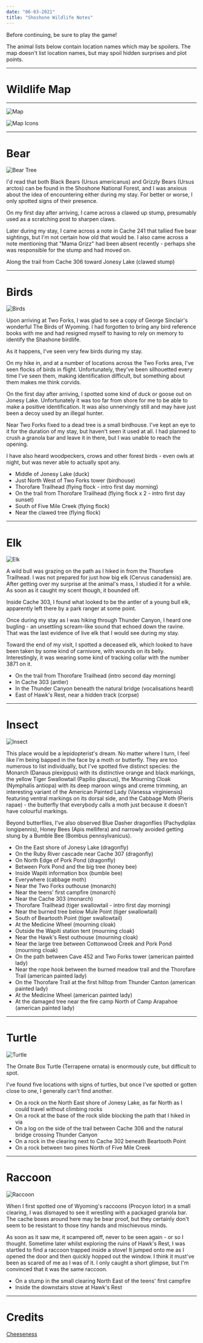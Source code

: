 ```yaml
---
date: "06-03-2021"
title: "Shoshone Wildlife Notes"
---
```


 
Before continuing, be sure to play the game!

The animal lists below contain location names which may be spoilers. The map doesn't list location names, but may spoil hidden surprises and plot points.
 
---
 
# Wildlife Map

---
 
![Map](/cdn/shoshonewildlifenotes/631422921_preview_wildlife_map2.webp)

![Map Icons](/cdn/shoshonewildlifenotes/631422921_preview_wildlife_icons.webp)

---
 
# Bear
 ![Bear Tree](/cdn/shoshonewildlifenotes/631422921_preview_bear-tree.webp)
 
 I'd read that both Black Bears (Ursus americanus) and Grizzly Bears (Ursus arctos) can be found in the Shoshone National Forest, and I was anxious about the idea of encountering either during my stay. For better or worse, I only spotted signs of their presence.

On my first day after arriving, I came across a clawed up stump, presumably used as a scratching post to sharpen claws.

Later during my stay, I came across a note in Cache 241 that tallied five bear sightings, but I'm not certain how old that would be. I also came across a note mentioning that "Mama Grizz" had been absent recently - perhaps she was responsible for the stump and had moved on.

Along the trail from Cache 306 toward Jonesy Lake (clawed stump)

---
 
# Birds
![Birds](/cdn/shoshonewildlifenotes/631422921_preview_birds.webp)

Upon arriving at Two Forks, I was glad to see a copy of George Sinclair's wonderful The Birds of Wyoming. I had forgotten to bring any bird reference books with me and had resigned myself to having to rely on memory to identify the Shashone birdlife.

As it happens, I've seen very few birds during my stay.

On my hike in, and at a number of locations across the Two Forks area, I've seen flocks of birds in flight. Unfortunately, they've been silhouetted every time I've seen them, making identification difficult, but something about them makes me think corvids.

On the first day after arriving, I spotted some kind of duck or goose out on Jonesy Lake. Unfortunately it was too far from shore for me to be able to make a positive identification. It was also unnervingly still and may have just been a decoy used by an illegal hunter.

Near Two Forks fixed to a dead tree is a small birdhouse. I've kept an eye to it for the duration of my stay, but haven't seen it used at all. I had planned to crush a granola bar and leave it in there, but I was unable to reach the opening.

I have also heard woodpeckers, crows and other forest birds - even owls at night, but was never able to actually spot any.

- Middle of Jonesy Lake (duck)
- Just North West of Two Forks tower (birdhouse)
- Thorofare Trailhead (flying flock - intro first day morning)
- On the trail from Thorofare Trailhead (flying flock x 2 - intro first day sunset)
- South of Five Mile Creek (flying flock)
- Near the clawed tree (flying flock)

---
 
# Elk
![Elk](/cdn/shoshonewildlifenotes/631422921_preview_elk.webp)

A wild bull was grazing on the path as I hiked in from the Thorofare Trailhead. I was not prepared for just how big elk (Cervus canadensis) are. After getting over my surprise at the animal's mass, I studied it for a while. As soon as it caught my scent though, it bounded off.

Inside Cache 303, I found what looked to be the antler of a young bull elk, apparently left there by a park ranger at some point.

Once during my stay as I was hiking through Thunder Canyon, I heard one bugling - an unsettling scream-like sound that echoed down the ravine. That was the last evidence of live elk that I would see during my stay.

Toward the end of my visit, I spotted a deceased elk, which looked to have been taken by some kind of carnivore, with wounds on its belly. Interestingly, it was wearing some kind of tracking collar with the number 3871 on it.

- On the trail from Thorofare Trailhead (intro second day morning)
- In Cache 303 (antler)
- In the Thunder Canyon beneath the natural bridge (vocalisations heard)
- East of Hawk's Rest, near a hidden track (corpse)
 
---

# Insect
![Insect](/cdn/shoshonewildlifenotes/631422921_preview_dragonfly.webp)

This place would be a lepidopterist's dream. No matter where I turn, I feel like I'm being bapped in the face by a moth or butterfly. They are too numerous to list individually, but I've spotted five distinct species: the Monarch (Danaus plexippus) with its distinctive orange and black markings, the yellow Tiger Swallowtail (Papilio glaucus), the Mourning Cloak (Nymphalis antiopa) with its deep maroon wings and creme trimming, an interesting variant of the American Painted Lady (Vanessa virginiensis) featuring ventral markings on its dorsal side, and the Cabbage Moth (Pieris rapae) - the butterfly that everybody calls a moth just because it doesn't have colourful markings.

Beyond butterflies, I've also observed Blue Dasher dragonflies (Pachydiplax longipennis), Honey Bees (Apis mellifera) and narrowly avoided getting stung by a Bumble Bee (Bombus pennsylvanicus).

- On the East shore of Jonesy Lake (dragonfly)
- On the Ruby River cascade near Cache 307 (dragonfly)
- On North Edge of Pork Pond (dragonfly)
- Between Pork Pond and the big tree (honey bee)
- Inside Wapiti information box (bumble bee)
- Everywhere (cabbage moth)
- Near the Two Forks outhouse (monarch)
- Near the teens' first campfire (monarch)
- Near the Cache 303 (monarch)
- Thorofare Trailhead (tiger swallowtail - intro first day morning)
- Near the burned tree below Mule Point (tiger swallowtail)
- South of Beartooth Point (tiger swallowtail)
- At the Medicine Wheel (mourning cloak)
- Outside the Wapiti station tent (mourning cloak)
- Near the Hawk's Rest outhouse (mourning cloak)
- Near the large tree between Cottonwood Creek and Pork Pond (mourning cloak)
- On the path between Cave 452 and Two Forks tower (american painted lady)
- Near the rope hook between the burned meadow trail and the Thorofare Trail (american painted lady)
- On the Thorofare Trail at the first hilltop from Thunder Canton (american painted lady)
- At the Medicine Wheel (american painted lady)
- At the damaged tree near the fire camp North of Camp Arapahoe (american painted lady)

---

# Turtle
![Turtle](/cdn/shoshonewildlifenotes/631422921_preview_turt.webp)

The Ornate Box Turtle (Terrapene ornata) is enormously cute, but difficult to spot.

I've found five locations with signs of turtles, but once I've spotted or gotten close to one, I generally can't find another.

- On a rock on the North East shore of Jonesy Lake, as far North as I could travel without climbing rocks
- On a rock at the base of the rock slide blocking the path that I hiked in via
- On a log on the side of the trail between Cache 306 and the natural bridge crossing Thunder Canyon
- On a rock in the clearing next to Cache 302 beneath Beartooth Point
- On a rock between two pines North of Five Mile Creek

---

# Raccoon
![Raccoon](/cdn/shoshonewildlifenotes/631422921_preview_raccoon2.webp)

When I first spotted one of Wyoming's raccoons (Procyon lotor) in a small clearing, I was dismayed to see it wrestling with a packaged granola bar. The cache boxes around here may be bear proof, but they certainly don't seem to be resistant to those tiny hands and mischievous minds.

As soon as it saw me, it scampered off, never to be seen again - or so I thought. Sometime later whilst exploring the ruins of Hawk's Rest, I was startled to find a raccoon trapped inside a stove! It jumped onto me as I opened the door and then quickly hopped out the window. I think it must've been as scared of me as I was of it. I only caught a short glimpse, but I'm convinced that it was the same raccoon.

- On a stump in the small clearing North East of the teens' first campfire
- Inside the downstairs stove at Hawk's Rest

---

# Credits
[Cheeseness](https://steamcommunity.com/sharedfiles/filedetails/?id=631422921)

